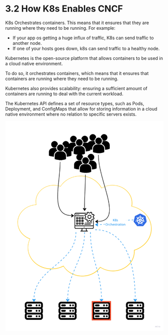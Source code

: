 # 3.2 How K8s Enables CNCF
K8s Orchestrates containers. This means that it ensures that they are running where they need to be running. For example:
- If your app os getting a huge influx of traffic, K8s can send traffic to another node.
- If one of your hosts goes down, k8s can send traffic to a healthy node. 


Kubernetes is the open-source platform that allows containers to be used in a cloud native environment.

 To do so, it orchestrates containers, which means that it ensures that containers are running where they need to be running.
 
 Kubernetes also provides scalability: ensuring a sufficient amount of containers are running to deal with the current workload.

The Kubernetes API defines a set of resource types, such as Pods, Deployment, and ConfigMaps that allow for storing information in a cloud native environment where no relation to specific servers exists.


![alt text](../../../images/orchestration.png)